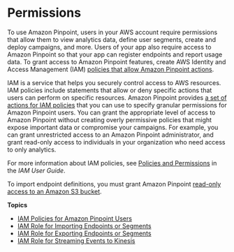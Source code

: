 # Permissions<a name="permissions"></a>

To use Amazon Pinpoint, users in your AWS account require permissions that allow them to view analytics data, define user segments, create and deploy campaigns, and more\. Users of your app also require access to Amazon Pinpoint so that your app can register endpoints and report usage data\. To grant access to Amazon Pinpoint features, create AWS Identity and Access Management \(IAM\) [policies that allow Amazon Pinpoint actions](permissions-actions.md)\.

IAM is a service that helps you securely control access to AWS resources\. IAM policies include statements that allow or deny specific actions that users can perform on specific resources\. Amazon Pinpoint provides [a set of actions for IAM policies](permissions-actions.md#permissions-actions-apiactions) that you can use to specify granular permissions for Amazon Pinpoint users\. You can grant the appropriate level of access to Amazon Pinpoint without creating overly permissive policies that might expose important data or compromise your campaigns\. For example, you can grant unrestricted access to an Amazon Pinpoint administrator, and grant read\-only access to individuals in your organization who need access to only analytics\.

For more information about IAM policies, see [Policies and Permissions](https://docs.aws.amazon.com/IAM/latest/UserGuide/access_policies.html) in the *IAM User Guide*\.

To import endpoint definitions, you must grant Amazon Pinpoint [read\-only access to an Amazon S3 bucket](permissions-import-segment.md)\.

**Topics**
+ [IAM Policies for Amazon Pinpoint Users](permissions-actions.md)
+ [IAM Role for Importing Endpoints or Segments](permissions-import-segment.md)
+ [IAM Role for Exporting Endpoints or Segments](permissions-export-endpoints.md)
+ [IAM Role for Streaming Events to Kinesis](permissions-streams.md)